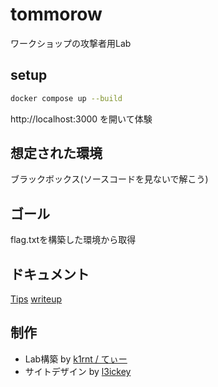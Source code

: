 # tommorow
ワークショップの攻撃者用Lab

## setup
```bash
docker compose up --build
```

http://localhost:3000 を開いて体験

## 想定された環境
ブラックボックス(ソースコードを見ないで解こう)

## ゴール
flag.txtを構築した環境から取得

## ドキュメント
[Tips](./docs/tips.md)
[writeup](./docs/writeup.md)

## 制作
- Lab構築 by [k1rnt / てぃー](https://x.com/k1rnt) 
- サイトデザイン by [l3ickey](https://x.com/l3ickey)